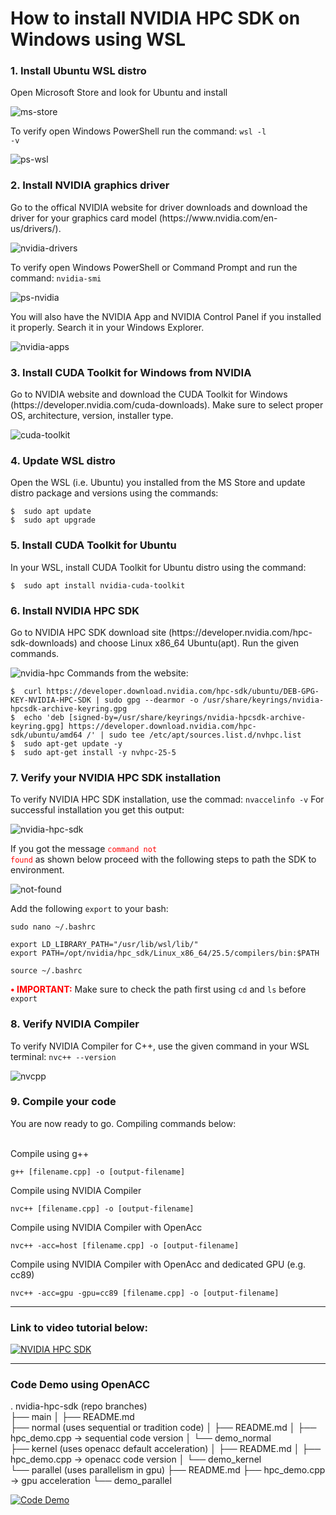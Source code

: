 # How to install NVIDIA HPC SDK on Windows using WSL

<h3>1. Install Ubuntu WSL distro</h3>
Open Microsoft Store and look for Ubuntu and install

![ms-store](https://github.com/user-attachments/assets/5c34f137-9791-4d6d-bd17-c33e4cbea8d1)

To verify open Windows PowerShell run the command: <code>wsl -l -v</code>

![ps-wsl](https://github.com/user-attachments/assets/357b3762-bb7c-4c60-a422-e932a0711800)


<h3>2. Install NVIDIA graphics driver</h3>
Go to the offical NVIDIA website for driver downloads and download the driver for your graphics card model (https://www.nvidia.com/en-us/drivers/).

![nvidia-drivers](https://github.com/user-attachments/assets/b53aea65-cf90-442d-8162-1006b973bf4a)

To verify open Windows PowerShell or Command Prompt and run the command: <code>nvidia-smi</code>

![ps-nvidia](https://github.com/user-attachments/assets/bbc0e7e6-0ce5-414e-8bfe-9b80b89e0878)

You will also have the NVIDIA App and NVIDIA Control Panel if you installed it properly. Search it in your Windows Explorer.

![nvidia-apps](https://github.com/user-attachments/assets/725d290f-63cb-4a47-b0ef-5cf6859e3082)

<h3>3.	Install CUDA Toolkit for Windows from NVIDIA</h3>
Go to NVIDIA website and download the CUDA Toolkit for Windows (https://developer.nvidia.com/cuda-downloads). Make sure to select proper OS, architecture, version, installer type.

![cuda-toolkit](https://github.com/user-attachments/assets/e5607da5-edb0-472b-8c89-478e2b86a714)

<h3>4. Update WSL distro</h3>
Open the WSL (i.e. Ubuntu) you installed from the MS Store and update distro package and versions using the commands:

```
$  sudo apt update
$  sudo apt upgrade
```

<h3>5. Install CUDA Toolkit for Ubuntu </h3>
In your WSL, install CUDA Toolkit for Ubuntu distro using the command:

```
$  sudo apt install nvidia-cuda-toolkit
```

<h3>6. Install NVIDIA HPC SDK</h3>
Go to NVIDIA HPC SDK download site (https://developer.nvidia.com/hpc-sdk-downloads) and choose Linux x86_64 Ubuntu(apt). Run the given commands.

![nvidia-hpc](https://github.com/user-attachments/assets/9c4c02e7-4681-411b-baea-44b61b264040)
Commands from the website:
```
$  curl https://developer.download.nvidia.com/hpc-sdk/ubuntu/DEB-GPG-KEY-NVIDIA-HPC-SDK | sudo gpg --dearmor -o /usr/share/keyrings/nvidia-hpcsdk-archive-keyring.gpg
$  echo 'deb [signed-by=/usr/share/keyrings/nvidia-hpcsdk-archive-keyring.gpg] https://developer.download.nvidia.com/hpc-sdk/ubuntu/amd64 /' | sudo tee /etc/apt/sources.list.d/nvhpc.list
$  sudo apt-get update -y
$  sudo apt-get install -y nvhpc-25-5
```

<h3>7. Verify your NVIDIA HPC SDK installation</h3>
To verify NVIDIA HPC SDK installation, use the commad: <code>nvaccelinfo -v</code>
For successful installation you get this output:

![nvidia-hpc-sdk](https://github.com/user-attachments/assets/74c8788e-1edb-4057-aff5-cb1417306d61)

If you got the message <code style='color:red'>command not found</code>  as shown below proceed with the following steps to path the SDK to environment.

![not-found](https://github.com/user-attachments/assets/dac20c89-c424-49c3-8183-6bca1077379f)

Add the following <code>export</code> to your bash:

```
sudo nano ~/.bashrc

export LD_LIBRARY_PATH="/usr/lib/wsl/lib/"
export PATH=/opt/nvidia/hpc_sdk/Linux_x86_64/25.5/compilers/bin:$PATH

source ~/.bashrc
```
<b style = 'color:red'>• IMPORTANT:</b> Make sure to check the path first using <code>cd</code> and <code>ls</code> before <code>export</code>

<h3>8. Verify NVIDIA Compiler</h3>
To verify NVIDIA Compiler for C++, use the given command in your WSL terminal: <code>nvc++ --version</code>

![nvcpp](https://github.com/user-attachments/assets/fbaae7f4-c6de-4b53-8b2e-c05ae5e40752)

<h3>9. Compile your code</h3>
You are now ready to go. Compiling commands below:
<br/>
<br/>

Compile using g++

```g++ [filename.cpp] -o [output-filename]```

Compile using NVIDIA Compiler

```nvc++ [filename.cpp] -o [output-filename]```

Compile using NVIDIA Compiler with OpenAcc

```nvc++ -acc=host [filename.cpp] -o [output-filename]```

Compile using NVIDIA Compiler with OpenAcc and dedicated GPU (e.g. cc89)

```nvc++ -acc=gpu -gpu=cc89 [filename.cpp] -o [output-filename]```

---
<h3>Link to video tutorial below:</h3>

[![NVIDIA HPC SDK](https://img.youtube.com/vi/GEjm7NKiY70/0.jpg)](https://youtu.be/GEjm7NKiY70)

---
<h3>Code Demo using OpenACC</h3>

. nvidia-hpc-sdk (repo branches)
<br/>
├── main
│   ├── README.md
<br/>
├── normal (uses sequential or tradition code)
│   ├── README.md
│   ├── hpc_demo.cpp → sequential code version
│   └── demo_normal
<br/>
├── kernel (uses openacc default acceleration)
│   ├── README.md
│   ├── hpc_demo.cpp → openacc code version
│   └── demo_kernel
<br/>
└── parallel (uses parallelism in gpu)
    ├── README.md
    ├── hpc_demo.cpp → gpu acceleration
    └── demo_parallel


[![Code Demo](https://img.youtube.com/vi/qjM0iAXtqFQ/0.jpg)](https://youtu.be/qjM0iAXtqFQ)



